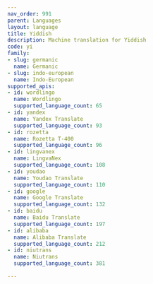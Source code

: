 ```yaml
---
nav_order: 991
parent: Languages
layout: language
title: Yiddish
description: Machine translation for Yiddish
code: yi
family:
- slug: germanic
  name: Germanic
- slug: indo-european
  name: Indo-European
supported_apis:
- id: wordlingo
  name: Wordlingo
  supported_language_count: 65
- id: yandex
  name: Yandex Translate
  supported_language_count: 93
- id: rozetta
  name: Rozetta T-400
  supported_language_count: 96
- id: lingvanex
  name: LingvaNex
  supported_language_count: 108
- id: youdao
  name: Youdao Translate
  supported_language_count: 110
- id: google
  name: Google Translate
  supported_language_count: 132
- id: baidu
  name: Baidu Translate
  supported_language_count: 197
- id: alibaba
  name: Alibaba Translate
  supported_language_count: 212
- id: niutrans
  name: Niutrans
  supported_language_count: 381

---
```


